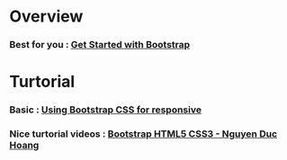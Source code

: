 # Overview
### Best for you : [ Get Started with Bootstrap ](https://wiki.matbao.net/bootstrap-la-gi-cai-dat-bootstrap-web-chuan-responsive/)
# Turtorial
### Basic : [Using Bootstrap CSS for responsive](https://csc.edu.vn/lap-trinh-va-csdl/tin-tuc/kien-thuc-lap-trinh/su-dung-bootstrap-de-tao-giao-dien-cho-trang-web-ho-tro-responsive-162)
### Nice turtorial videos : [Bootstrap HTML5 CSS3 - Nguyen Duc Hoang](https://www.youtube.com/watch?v=LMnJG3Oxrrw)

